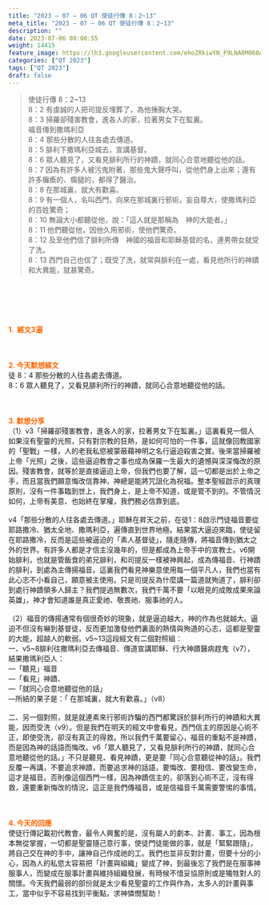 ```yaml
---
title: "2023 – 07 – 06 QT 使徒行傳 8：2~13"
meta_title: "2023 – 07 – 06 QT 使徒行傳 8：2~13"
description: ""
date: 2023-07-06 00:00:55
weight: 14415
feature_image: https://lh3.googleusercontent.com/ehoZRkiwYN_F9LNA8M068AYxt73EavCZno-PD1cJRuf5BbSkQVUWr3gNEbt5kSs28Pb_Elg17kSrtf9ybWvojWoMV6I4tPM3vGRGDq6GkKkPdL2Gut4QAIw4-uykKUAtNiKgQKntvsU=w800
categories: ["QT 2023"]
tags: ["QT 2023"]
draft: false
---
```


<blockquote>使徒行傳 8：2~13<br />
8：2 有虔誠的人把司提反埋葬了，為他捶胸大哭。<br />
8：3 掃羅卻殘害教會，進各人的家，拉著男女下在監裏。<br />
福音傳到撒瑪利亞<br />
8：4 那些分散的人往各處去傳道。<br />
8：5 腓利下撒瑪利亞城去，宣講基督。<br />
8：6 眾人聽見了，又看見腓利所行的神蹟，就同心合意地聽從他的話。<br />
8：7 因為有許多人被污鬼附著，那些鬼大聲呼叫，從他們身上出來；還有許多癱瘓的、瘸腿的，都得了醫治。<br />
8：8 在那城裏，就大有歡喜。<br />
8：9 有一個人，名叫西門，向來在那城裏行邪術，妄自尊大，使撒瑪利亞的百姓驚奇；<br />
8：10 無論大小都聽從他，說：「這人就是那稱為　神的大能者。」<br />
8：11 他們聽從他，因他久用邪術，使他們驚奇。<br />
8：12 及至他們信了腓利所傳　神國的福音和耶穌基督的名，連男帶女就受了洗。<br />
8：13 西門自己也信了；既受了洗，就常與腓利在一處，看見他所行的神蹟和大異能，就甚驚奇。</blockquote><br />
&nbsp;<br />
<br />
&nbsp;<br />
<br />
<span style="color: #ff6600;"><strong>1.  經文3遍</strong></span><br />
<br />
&nbsp;<br />
<br />
<span style="color: #ff6600;"><strong>2. 今天默想經文<br />
</strong></span>徒 8：4 那些分散的人往各處去傳道。<br />
8：6 眾人聽見了，又看見腓利所行的神蹟，就同心合意地聽從他的話。<br />
<br />
&nbsp;<br />
<br />
<strong><span style="color: #ff6600;">3. 默想分享<br />
</span></strong>（1）v3「掃羅卻殘害教會，進各人的家，拉著男女下在監裏。」這裏看見一個人如果沒有聖靈的光照，只有對宗教的狂熱，是如何可怕的一件事，這就像回教國家的「聖戰」一樣，人的老我私慾被蒙蔽藉神明之名行逼迫殺害之實。後來當掃羅被上帝「光照」之後，這些逼迫教會之事也成為保羅一生最大的遺憾與深深悔改的原因。殘害教會，就等於是直接逼迫上帝，但我們也要了解，這一切都是出於上帝之手，而且當我們願意悔改信靠神，神總是能將咒詛化為祝福。整本聖經啟示的真理原則，沒有一件事臨到世上，我們身上，是上帝不知道，或是管不到的。不管情況如何，上帝有美意、也始終在掌權，我們務必信靠到底。<br />
<br />
v4「那些分散的人往各處去傳道。」耶穌在昇天之前，在徒1：8啟示門徒福音要從耶路撒冷、猶太全地、撒瑪利亞，遍傳直到世界地極。結果當大逼迫來臨，使徒留在耶路撒冷，反而是這些被逼迫的「素人基督徒」，隨走隨傳，將福音傳到猶太之外的世界。有許多人都是才信主沒幾年的，但是都成為上帝手中的宣教士。v6開始腓利，也就是管飯食的弟兄腓利，和司提反一樣被神興起，成為傳福音、行神蹟的腓利，到處為主傳揚福音。這裏我們看見神樂意使用每一個平凡人，我們也當有此心志不小看自己，願意被主使用。只是司提反為什麼講一篇道就殉道了，腓利卻到處行神蹟領多人歸主？我們提過無數次，我們千萬不要「以眼見的成敗成果來論英雄」，神才會知道誰是真正愛祂、敬畏祂、服事祂的人。<br />
<br />
（2）福音的傳揚通常有個很奇妙的現象，就是逼迫越大，神的作為也就越大。逼迫不但沒有嚇到基督徒，反而更加激發他們裏面的熱情與殉道的心志，這都是聖靈的大能，超越人的軟弱。v5~13這段經文有二個對照組：<br />
一、v5~8腓利往撒瑪利亞去傳福音、傳道宣講耶穌、行大神蹟醫病趕鬼（v7），結果撒瑪利亞人：<br />
—「聽見」福音<br />
—「看見」神蹟、<br />
—「就同心合意地聽從他的話」<br />
—所結的果子是：「 在那城裏，就大有歡喜。」（v8）<br />
<br />
二、另一個對照，就是就連素來行邪術詐騙的西門都驚訝於腓利所行的神蹟和大異能，因而受洗（v9）。但是我們在明天的經文中會看見，西門信主的原因是心術不正，即使受洗，卻沒有真正的得救。所以我們千萬要留心，福音的重點不是神蹟，而是因為神的話語而悔改。v6「眾人聽見了，又看見腓利所行的神蹟，就同心合意地聽從他的話。」不只是聽見、看見神蹟，更是要「同心合意聽從神的話」。我們反覆一再講，不要追求神蹟，而要追求神的話語，要悔改、要相信、要改變生命，這才是福音。否則像這個西門一樣，因為神蹟信主的，卻落到心術不正，沒有得救，還要重新悔改的情況，這正是我們傳福音，或是信福音千萬需要警惕的事情。<br />
<br />
&nbsp;<br />
<br />
<strong style="font-size: inherit;"><span style="color: #ff6600;">4. 今天的回應<br />
</span></strong>使徒行傳記載初代教會，最令人興奮的是，沒有屬人的劇本、計畫、事工，因為根本無從掌握，一切都是聖靈隨己意行事，使徒門徒能做的事，就是「緊緊跟隨」，將自己交在神的手中，讓神自己作成祂的工。我們也並非反對計畫，但要十分的小心，因為人的私慾太容易把「計畫與組織」變成了神，到最後忘了我們是在服事神服事人，而變成在服事計畫與維持組織發展，有時候不惜妥協原則或是犧牲對人的關懷。今天我們最弱的部份就是太少看見聖靈的工作與作為，太多人的計畫與事工，當中似乎不容易找到平衡點，求神憐憫幫助！<br />
<br />
<audio style="display: none;" controls="controls"></audio><br />
<br />
<audio style="display: none;" controls="controls"></audio><br />
<br />
<audio style="display: none;" controls="controls"></audio><br />
<br />
<audio style="display: none;" controls="controls"></audio><br />
<br />
<audio style="display: none;" controls="controls"></audio>
        